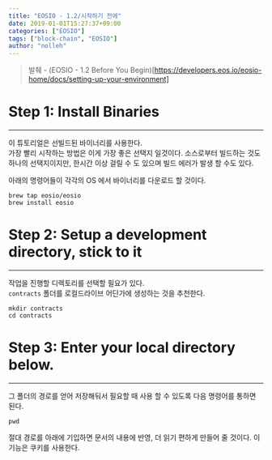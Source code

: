 ```yaml
---
title: "EOSIO - 1.2/시작하기 전에"
date: 2019-01-01T15:27:37+09:00
categories: ["EOSIO"]
tags: ["block-chain", "EOSIO"]
author: "nolleh"
---
```


> 발췌 - (EOSIO - 1.2 Before You Begin)[https://developers.eos.io/eosio-home/docs/setting-up-your-environment]   
 
# Step 1: Install Binaries
---
이 튜토리얼은 선빌드된 바이너리를 사용한다.  
가장 빨리 시작하는 방법은 이게 가장 좋은 선택지 일것이다. 소스로부터 빌드하는 것도 하나의 선택지이지만, 한시간 이상 걸릴 수 도 있으며 빌드 에러가 발생 할 수도 있다.  

아래의 명령어들이 각각의 OS 에서 바이너리를 다운로드 할 것이다. 

```shell
brew tap eosio/eosio
brew install eosio
```

# Step 2: Setup a development directory, stick to it
---
작업을 진행할 디렉토리를 선택할 필요가 있다.  
``contracts`` 폴더를 로컬드라이브 어딘가에 생성하는 것을 추천한다. 

```shell  
mkdir contracts
cd contracts
```

# Step 3: Enter your local directory below.
---
그 폴더의 경로를 얻어 저장해둬서 필요할 때 사용 할 수 있도록 다음 명령어를 통하면 된다.   

```shell
pwd
```

절대 경로를 아래에 기입하면 문서의 내용에 반영, 더 읽기 편하게 만들어 줄 것이다. 
이 기능은 쿠키를 사용한다. 

